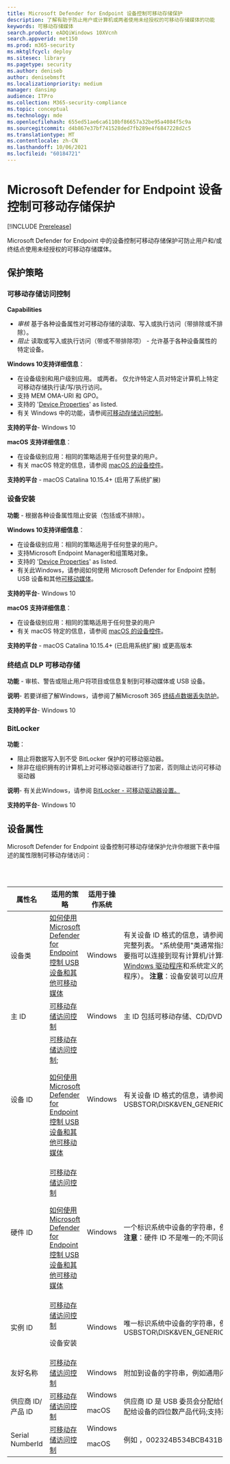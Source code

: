 ```yaml
---
title: Microsoft Defender for Endpoint 设备控制可移动存储保护
description: 了解有助于防止用户或计算机或两者使用未经授权的可移动存储媒体的功能
keywords: 可移动存储媒体
search.product: eADQiWindows 10XVcnh
search.appverid: met150
ms.prod: m365-security
ms.mktglfcycl: deploy
ms.sitesec: library
ms.pagetype: security
ms.author: deniseb
author: denisebmsft
ms.localizationpriority: medium
manager: dansimp
audience: ITPro
ms.collection: M365-security-compliance
ms.topic: conceptual
ms.technology: mde
ms.openlocfilehash: 655ed51ae6ca6110bf86657a32be95a4084f5c9a
ms.sourcegitcommit: d4b867e37bf741528ded7fb289e4f6847228d2c5
ms.translationtype: MT
ms.contentlocale: zh-CN
ms.lasthandoff: 10/06/2021
ms.locfileid: "60184721"
---
```

# <a name="microsoft-defender-for-endpoint-device-control-removable-storage-protection"></a>Microsoft Defender for Endpoint 设备控制可移动存储保护

[!INCLUDE [Prerelease](../includes/prerelease.md)]

Microsoft Defender for Endpoint 中的设备控制可移动存储保护可防止用户和/或终结点使用未经授权的可移动存储媒体。

## <a name="protection-policies"></a>保护策略

### <a name="removable-storage-access-control"></a>可移动存储访问控制

**Capabilities**

- *审核* 基于各种设备属性对可移动存储的读取、写入或执行访问（带排除或不排除）。
- *阻止* 读取或写入或执行访问（带或不带排除项） - 允许基于各种设备属性的特定设备。

**Windows 10支持详细信息**：

- 在设备级别和用户级别应用。 或两者。 仅允许特定人员对特定计算机上特定可移动存储执行读/写/执行访问。
- 支持 MEM OMA-URI 和 GPO。
- 支持的 '[Device Properties](#device-properties)' as listed.
- 有关 Windows 中的功能，请参阅[可移动存储访问控制](device-control-removable-storage-access-control.md)。

**支持的平台**- Windows 10

**macOS 支持详细信息**：

- 在设备级别应用：相同的策略适用于任何登录的用户。
- 有关 macOS 特定的信息，请参阅 [macOS 的设备控件](mac-device-control-overview.md)。

**支持的平台** - macOS Catalina 10.15.4+ (启用了系统扩展) 


### <a name="device-installation"></a>设备安装

**功能** - 根据各种设备属性阻止安装（包括或不排除）。

**Windows 10支持详细信息**：

- 在设备级别应用：相同的策略适用于任何登录的用户。
- 支持Microsoft Endpoint Manager和组策略对象。
- 支持的 '[Device Properties](#device-properties)' as listed.
- 有关此Windows，请参阅如何使用 Microsoft Defender for Endpoint 控制 USB 设备和其他[可移动媒体](control-usb-devices-using-intune.md)。

**支持的平台**- Windows 10

**macOS 支持详细信息**：

- 在设备级别应用：相同的策略适用于任何登录的用户
- 有关 macOS 特定的信息，请参阅 [macOS 的设备控件](mac-device-control-overview.md)。

**支持的平台** - macOS Catalina 10.15.4+ (已启用系统扩展) 或更高版本

### <a name="endpoint-dlp-removable-storage"></a>终结点 DLP 可移动存储

**功能** - 审核、警告或阻止用户将项目或信息复制到可移动媒体或 USB 设备。

**说明**- 若要详细了解Windows，请参阅了解Microsoft 365 [终结点数据丢失防护](../../compliance/endpoint-dlp-learn-about.md)。

**支持的平台**- Windows 10

### <a name="bitlocker"></a>BitLocker

**功能**：

- 阻止将数据写入到不受 BitLocker 保护的可移动驱动器。
- 除非在组织拥有的计算机上对可移动驱动器进行了加密，否则阻止访问可移动驱动器

**说明**- 有关此Windows，请参阅 [BitLocker - 可移动驱动器设置。](/mem/intune/protect/endpoint-security-disk-encryption-profile-settings)

**支持的平台**- Windows 10

## <a name="device-properties"></a>设备属性

Microsoft Defender for Endpoint 设备控制可移动存储保护允许你根据下表中描述的属性限制可移动存储访问：

<br/><br/>

|属性名|适用的策略|适用于操作系统|说明|
|---|---|---|---|
|设备类|[如何使用 Microsoft Defender for Endpoint 控制 USB 设备和其他可移动媒体](control-usb-devices-using-intune.md)|Windows|有关设备 ID 格式的信息，请参阅 [设备设置类](/windows-hardware/drivers/install/overview-of-device-setup-classes)。 以下两个链接提供了设备设置类的完整列表。 "系统使用"类通常指来自工厂的计算机/计算机的设备，而"供应商"类主要指可以连接到现有计算机/计算机的设备：供应商可用的系统定义的设备设置类[- Windows 驱动程序](/windows-hardware/drivers/install/system-defined-device-setup-classes-available-to-vendors)和系统定义的设备设置类（保留用于系统使用 - [Windows](/windows-hardware/drivers/install/system-defined-device-setup-classes-reserved-for-system-use)驱动程序）。 **注意**：设备安装可以应用于任何设备，而不仅是可移动存储。|
|主 ID|[可移动存储访问控制](device-control-removable-storage-access-control.md)|Windows|主 ID 包括可移动存储、CD/DVD 和 Windows可移植设备/WPD。|
|设备 ID|[可移动存储访问控制](device-control-removable-storage-access-control.md); <p> [如何使用 Microsoft Defender for Endpoint 控制 USB 设备和其他可移动媒体](control-usb-devices-using-intune.md)|Windows|有关设备 ID 格式的信息，请参阅标准 [USB](/windows-hardware/drivers/install/standard-usb-identifiers)标识符，例如 USBSTOR\DISK&VEN_GENERIC&PROD_FLASH_DISK&REV_8.07|
|硬件 ID|[可移动存储访问控制](device-control-removable-storage-access-control.md) <p> [如何使用 Microsoft Defender for Endpoint 控制 USB 设备和其他可移动媒体](control-usb-devices-using-intune.md)|Windows|一个标识系统中设备的字符串，例如 USBSTOR\DiskGeneric_Flash_Disk___8.07; **注意**：硬件 ID 不是唯一的;不同设备可能共享相同的值。|
|实例 ID|[可移动存储访问控制](device-control-removable-storage-access-control.md) <p> 设备安装|Windows|唯一标识系统中设备的字符串，例如 USBSTOR\DISK&VEN_GENERIC&PROD_FLASH_DISK&REV_8.07\8735B611&0|
|友好名称|[可移动存储访问控制](device-control-removable-storage-access-control.md)|Windows|附加到设备的字符串，例如通用闪存磁盘 USB 设备|
|供应商 ID/产品 ID|[可移动存储访问控制](device-control-removable-storage-access-control.md)|Windows <p> macOS|供应商 ID 是 USB 委员会分配给供应商的四位数供应商代码。 产品 ID 是供应商分配给设备的四位数产品代码;支持通配符。|
|Serial NumberId|[可移动存储访问控制](device-control-removable-storage-access-control.md)|Windows <p> macOS |例如 <SerialNumberId>，002324B534BCB431B000058A</SerialNumberId>|
